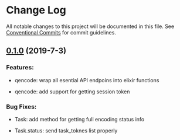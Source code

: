 # Change Log

All notable changes to this project will be documented in this file.
See [Conventional Commits](Https://conventionalcommits.org) for commit guidelines.

<!-- changelog -->

## [0.1.0](https://github.com/char0n/qencode/compare/0.1.0...0.1.0) (2019-7-3)




### Features:

* qencode: wrap all esential API endpoins into elixir functions

* qencode: add support for getting session token

### Bug Fixes:

* Task: add method for getting full encoding status info

* Task.status: send task_toknes list properly
